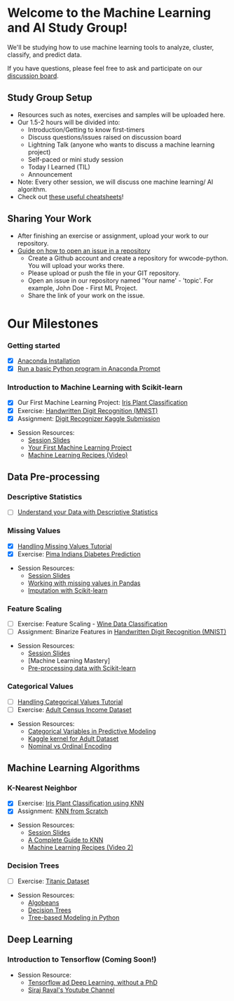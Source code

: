# Welcome to the Machine Learning and AI Study Group!
We'll be studying how to use machine learning tools to analyze, cluster, classify, and predict data.

If you have questions, please feel free to ask and participate on our [discussion
board](https://www.meetup.com/Women-Who-Code-Manila/messages/boards/forum/25085644). 

## Study Group Setup
* Resources such as notes, exercises and samples will be uploaded here.
* Our 1.5-2 hours will be divided into:
    - Introduction/Getting to know first-timers 
    - Discuss questions/issues raised on discussion board 
    - Lightning Talk (anyone who wants to discuss a machine learning project) 
    - Self-paced or mini study session
    - Today I Learned (TIL)
    - Announcement
* Note: Every other session, we will discuss one machine learning/ AI algorithm.
* Check out [these useful cheatsheets](https://gitlab.com/wwcodemanila/WWCodeManila-ML.AI/tree/master/cheatsheets)! 

## Sharing Your Work
* After finishing an exercise or assignment, upload your work to our repository.
* [Guide on how to open an issue in a repository](https://github.com/wwcodemanila/WWCodeManila-Python/blob/master/exercise_upload_step.md)
    * Create a Github account and create a repository for wwcode-python. You will upload your works there.
    * Please upload or push the file in your GIT repository.
    * Open an issue in our repository named 'Your name' - 'topic'. For example, John Doe - First ML Project.
    * Share the link of your work on the issue.

# Our Milestones
### Getting started
- [X] [Anaconda Installation](https://www.continuum.io/downloads) 
- [X] [Run a basic Python program in Anaconda Prompt](https://github.com/wwcodemanila/WWCodeManila-ML.AI/blob/master/tutorials/installation_guide.md)

### Introduction to Machine Learning with Scikit-learn
- [X] Our First Machine Learning Project: [Iris Plant Classification](https://github.com/wwcodemanila/WWCodeManila-ML.AI/blob/master/tutorials/Intro-to-Machine-Learning.ipynb)
- [X] Exercise: [Handwritten Digit Recognition (MNIST)](https://github.com/wwcodemanila/WWCodeManila-ML.AI/blob/master/exercises/mnist_exercise.ipynb)
- [X] Assignment: [Digit Recognizer Kaggle Submission](https://github.com/wwcodemanila/WWCodeManila-ML.AI/blob/master/tutorials/kaggle_submission.md)
* Session Resources: 
    * [Session Slides](https://github.com/wwcodemanila/WWCodeManila-ML.AI/blob/master/slides/(Session%201)%20Introduction%20to%20Machine%20Learning.pdf)
	* [Your First Machine Learning Project](http://machinelearningmastery.com/machine-learning-in-python-step-by-step/)
    * [Machine Learning Recipes (Video)](https://www.youtube.com/watch?v=cKxRvEZd3Mw)

## Data Pre-processing 
### Descriptive Statistics 
- [ ] [Understand your Data with Descriptive Statistics](http://machinelearningmastery.com/understand-machine-learning-data-descriptive-statistics-python/)

### Missing Values
- [X] [Handling Missing Values Tutorial](http://machinelearningmastery.com/handle-missing-data-python/) 
- [X] Exercise: [Pima Indians Diabetes Prediction](https://github.com/wwcodemanila/WWCodeManila-ML.AI/blob/master/exercises/missing_values_exercise.ipynb) 
* Session Resources:
    * [Session Slides](https://github.com/wwcodemanila/WWCodeManila-ML.AI/blob/master/slides/(Session%204)%20Feature%20Scaling.pdf)
    * [Working with missing values in Pandas](http://pandas.pydata.org/pandas-docs/stable/missing_data.html)
    * [Imputation with Scikit-learn](http://scikit-learn.org/stable/modules/preprocessing.html#imputation-of-missing-values)

### Feature Scaling
- [ ] Exercise: Feature Scaling - [Wine Data Classification](https://github.com/wwcodemanila/WWCodeManila-ML.AI/blob/master/exercises/feature_scaling_tutorial.ipynb)
- [ ] Assignment: Binarize Features in [Handwritten Digit Recognition (MNIST)](https://github.com/wwcodemanila/WWCodeManila-ML.AI/blob/master/exercises/feature_binarization.md) 
* Session Resources:
    * [Session Slides](https://github.com/wwcodemanila/WWCodeManila-ML.AI/blob/master/slides/(Session%204)%20Feature%20Scaling.pdf)
    * [Machine Learning Mastery]
    * [Pre-processing data with Scikit-learn](http://scikit-learn.org/stable/modules/preprocessing.html)

### Categorical Values
- [ ] [Handling Categorical Values Tutorial](https://github.com/wwcodemanila/WWCodeManila-ML.AI/blob/master/tutorials/categorical_data.md)
- [ ] Exercise: [Adult Census Income Dataset](https://github.com/wwcodemanila/WWCodeManila-ML.AI/blob/master/exercises/categorical_data.ipynb)
* Session Resources:
    * [Categorical Variables in Predictive Modeling](https://www.analyticsvidhya.com/blog/2015/11/easy-methods-deal-categorical-variables-predictive-modeling/)
    * [Kaggle kernel for Adult Dataset](https://www.kaggle.com/bananuhbeatdown/multiple-ml-techniques-and-analysis-of-dataset)
    * [Nominal vs Ordinal Encoding](http://stackoverflow.com/questions/34087329/categorical-and-ordinal-feature-data-representation-in-regression-analysis)


## Machine Learning Algorithms 
### K-Nearest Neighbor
- [X] Exercise: [Iris Plant Classification using KNN](https://github.com/wwcodemanila/WWCodeManila-ML.AI/blob/master/exercises/iris_knn_exercise.ipynb)
- [X] Assignment: [KNN from Scratch](https://github.com/wwcodemanila/WWCodeManila-ML.AI/blob/master/exercises/knn_scratch_exersise.ipynb)
* Session Resources: 
    * [Session Slides](https://github.com/wwcodemanila/WWCodeManila-ML.AI/blob/master/slides/(Session%202)%20K-Nearest%20Neighbor.pdf)
    * [A Complete Guide to KNN](https://kevinzakka.github.io/2016/07/13/k-nearest-neighbor/)
    * [Machine Learning Recipes (Video 2)](https://www.youtube.com/watch?v=AoeEHqVSNOw&t=401s)

### Decision Trees
- [ ] Exercise: [Titanic Dataset]()
* Session Resources:
    * [Algobeans](https://algobeans.com/2016/07/27/decision-trees-tutorial/)
    * [Decision Trees](https://github.com/ledell/useR-machine-learning-tutorial/blob/master/decision-trees.ipynb)
    * [Tree-based Modeling in Python](https://www.analyticsvidhya.com/blog/2016/04/complete-tutorial-tree-based-modeling-scratch-in-python/)

## Deep Learning
### Introduction to Tensorflow (Coming Soon!)
* Session Resource:
    - [Tensorflow ad Deep Learning, without a PhD](https://codelabs.developers.google.com/codelabs/cloud-tensorflow-mnist/#0)
    - [Siraj Raval's Youtube Channel](https://www.youtube.com/watch?list=PL2-dafEMk2A4ut2pyv0fSIXqOzXtBGkLj&v=2FOXR16mLow)